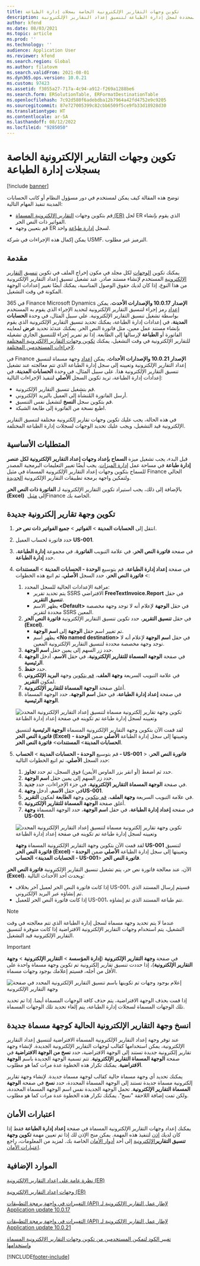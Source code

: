 ```yaml
---
title: تكوين وجهات التقارير الإلكترونية الخاصة بسجلات إدارة الطباعة
description: توضح هذه المقالة كيفية تكوين الوجهات المحددة لسجل إدارة الطباعة لتنسيق إعداد التقارير الإلكترونية (ER) الذي تم تكوينه لإنشاء مستندات صادرة.
author: kfend
ms.date: 08/03/2021
ms.topic: article
ms.prod: ''
ms.technology: ''
audience: Application User
ms.reviewer: kfend
ms.search.region: Global
ms.author: filatovm
ms.search.validFrom: 2021-08-01
ms.dyn365.ops.version: 10.0.21
ms.custom: 97423
ms.assetid: f3055a27-717a-4c94-a912-f269a1288be6
ms.search.form: ERSolutionTable, ERFormatDestinationTable
ms.openlocfilehash: 7c92d580f6adebdba12b7964a42fd4752e9c9205
ms.sourcegitcommit: 87e727005399c82cbb6509f5ce9fb33d18928d30
ms.translationtype: HT
ms.contentlocale: ar-SA
ms.lasthandoff: 08/12/2022
ms.locfileid: "9285050"
---
```

# <a name="configure-print-management-record-specific-er-destinations"></a>تكوين وجهات التقارير الإلكترونية الخاصة بسجلات إدارة الطباعة

[!include [banner](../includes/banner.md)]

توضح هذه المقالة كيف يمكن لمستخدم في دور مسؤول النظام أو كاتب الحسابات المدينة تنفيذ المهام التالية:

- قم بتكوين وجهات [التقارير الإلكترونية المسماة (ER)](general-electronic-reporting.md) لحل ER الذي يقوم بإنشاء الفواتير ذات النص الحر.
- قم بتعيين وجهة ER لسجل [إدارة طباعة](document-reporting-services.md) واحد.

يمكن إكمال هذه الإجراءات في شركة USMF. الترميز غير مطلوب.

## <a name="introduction"></a>مقدمة

يمكنك تكوين [الوجهات](electronic-reporting-destinations.md) لكل مجلد في مكون إخراج الملف في تكوين [تنسيق](general-electronic-reporting.md) [التقارير الإلكترونية](general-electronic-reporting.md#Configuration) المستخدم لإنشاء مستند صادر. عند تشغيل تنسيق إعداد التقارير الإلكترونية من هذا النوع، إذا كان لديك حقوق الوصول المناسبة، يمكنك أيضًا تغيير إعدادات الوجهة المكونة في وقت التشغيل.

في 365 Finance Microsoft Dynamics **الإصدار 10.0.17 والإصدارات الأحدث**، يمكن [إعداد](er-apis-app10-0-17.md) رمز إجراء لتنسيق التقارير الإلكترونية لتحديد الإجراء الذي يقوم به المستخدم بواسطة تشغيل تنسيق التقارير الإلكترونية. علي سبيل المثال، في وحدة **الحسابات المدينة**، في إعدادات إدارة الطباعة، يمكنك تحديد تنسيق التقارير الإلكترونية الذي يقوم بإنشاء مستند عمل معين، مثل فاتورة النص الحر. يمكنك عندئذ تحديد **عرض** لمعاينه الفاتورة أو **الطباعة** لإرسالها إلى الطابعة. إذا تم تمرير إجراء للتنسيق الجاري تشغيله للتقارير الإلكترونية في وقت التشغيل، يمكنك [تكوين وجهات التقارير الإلكترونية المختلفة لإجراءات المستخدمين المختلفة](er-action-dependent-destinations.md).

في Finance **الإصدار 10.0.21 والإصدارات الأحداث**، يمكن [إعداد](er-apis-app10-0-21.md) وجهة مسماة لتنسيق إعداد التقارير الإلكترونية وتعيينه إلى سجل إدارة الطباعة الذي تتم معالجته عند تشغيل تنسيق التقارير الإلكترونية هذا. على سبيل المثال، في وحدة **الحسابات المدينة**، في إعدادات إدارة الطباعة، تريد تكوين السجل **الأصلي**  لتنفيذ الإجراءات التالية:

- قم بتشغيل تنسيق التقارير الإلكترونية.
- أرسل الفاتورة المُنشأة إلى العميل بالبريد الإلكتروني.
- قم بتكوين سجل **النسخ** لتشغيل نفس التنسيق.
- اطبع نسخة من الفاتورة إلى طابعة الشبكة.

في هذه الحالة، يجب عليك تكوين وجهات تقارير إلكترونية مختلفة لتنسيق التقارير الإلكترونية قيد التشغيل، ويجب عليك تحديد الوجهات لسجلات إدارة الطباعة المختلفة.

## <a name="prerequisites"></a>المتطلبات الأساسية

قبل البدء، يجب تشغيل ميزة **السماح بإعداد وجهات إعداد التقارير الإلكترونية لكل عنصر إدارة طباعة** في مساحة عمل [إدارة الميزات](../../fin-ops/get-started/feature-management/feature-management-overview.md#the-feature-management-workspace). يجب أيضًا تغيير التعليمات البرمجية المصدر للسماح بتكوين وجهات إعداد التقارير الإلكترونية المسماة في مثيل Finance الحالي ولتمكين واجهة برمجة تطبيقات التقارير الإلكترونية [الجديدة](er-apis-app10-0-21.md).

بالإضافة إلى ذلك، يجب استيراد تكوين التقارير الإلكترونية لـ **الفاتورة ذات النص الحر (Excel)** إلى [مثيل](er-download-configurations-global-repo.md) ‏Finance الخاصة بك.

## <a name="configure-a-new-er-destination"></a>تكوين وجهة تقارير إلكترونية جديدة

1. انتقل إلى **الحسابات المدينة** \> **الفواتير** \> **جميع الفواتير ذات نص حر‬**.
2. حدد فاتورة لحساب العميل **US-001**.
3. في صفحة **فاتورة النص الحر**، في علامة التبويب **الفاتورة**، في مجموعة **إدارة الطباعة**، حدد **إدارة الطباعة**.
4. في صفحة **إعداد إدارة الطباعة**، قم بتوسيع **الوحدة - الحسابات المدينة** \> **المستندات** \> **فاتورة النص الحر**، حدد السجل **الأصلي**، ثم اتبع هذه الخطوات:

    1.  مراقبة الإعدادات الحالية للسجل المحدد:
        -   يتم تحديد تقرير SSRS الافتراضي **FreeTextInvoice.Report** في حقل **تنسيق التقرير**.
        -   يظهر الاسم **\<Default\>** في حقل **الوجهة** لإعلام أنه لا توجد وجهة مخصصة محددة لتقرير SSRS المعين. 
    2.  في حقل **تنسيق التقرير**، حدد تكوين تنسيق التقارير الإلكترونية **فاتورة النص الحر (Excel)**.
        -   تم تغيير اسم حقل **الوجهة** إلى **اسم الوجهة**.
        -   يظهر اسم **\<No named destination\>** في حقل **اسم الوجهة** لإعلام أنه لا توجد وجهة مخصصة محددة لتنسيق التقارير الإلكترونية المعين.
    3.  حدد زر السهم إلى يمين حقل **اسم الوجهة**.    
    4. في صفحة **الوجهة المسماة للتقارير الإلكترونية**، في حقل **الاسم**، أدخل **الوجهة الرئيسية**.
    5. حدد **حفظ**.
    6. في علامة التبويب السريعة **وجهة الملف**، [قم بتكوين](er-destination-type-email.md) وجهة **البريد الإلكتروني** لمكون **التقرير**.
    7. أغلق صفحة **الوجهة المسماة للتقارير الإلكترونية**.
    8. في صفحة **إعداد إدارة الطباعة**، في حقل **اسم الوجهة**، حدد الوجهة المسماة **الوجهة الرئيسية**.

    ![تكوين وجهة تقارير إلكترونية مسماة لتنسيق إعداد التقارير الإلكترونية المحدد وتعيينه لسجل إدارة طباعة تم تكوينه في صفحة إعداد إدارة الطباعة](./media/er-named-destinations-01.gif)

    لقد قمت الآن بتكوين وجهة التقارير الإلكترونية المسماة **الوجهة الرئيسية** لتنسيق **فاتورة النص الحر (Excel)** وتعيينها إلى سجل إدارة الطباعة **الأصلي** ضمن **الوحدة - الحسابات المدينة**\> **المستندات**\> **فاتورة النص الحر**.

5. قم بتوسيع **الوحدة - الحسابات المدينة** \> **الحساب - US-001** \> **فاتورة النص الحر**، حدد السجل **الأصلي**، ثم اتبع الخطوات التالية:

    1. حدد ثم اضغط (أو انقر بزر الماوس الأيمن) فوق السجل، ثم حدد **تجاوز**.
    2. حدد زر السهم إلى يمين حقل **اسم الوجهة**.
    3. في صفحة **الوجهة المسماة التقارير الإلكترونية**، في جزء الإجراءات، حدد **جديد**.
    4. في حقل **الاسم**، أدخل **وجهةUS-001**.
    5. في علامة التبويب السريعة **وجهة الملف**، [قم بتكوين](er-destination-type-print.md) وجهة **الطابعة** لمكون **التقرير**.
    6. أغلق صفحة **الوجهة المسماة للتقارير الإلكترونية**.
    7. في صفحة **إعداد إدارة الطباعة**، في حقل **اسم الوجهة**، حدد الوجهة المسماة **وجهة US-001**.

    ![تكوين وجهة تقارير إلكترونية مسماة لتنسيق إعداد التقارير الإلكترونية المحدد وتعيينه لسجل إدارة طباعة تم تكوينه في صفحة إعداد إدارة الطباعة](./media/er-named-destinations-02.gif)

    لقد قمت الآن بتكوين وجهة التقارير الإلكترونية المسماة **وجهة US-001** لتنسيق **فاتورة النص الحر (Excel)** وتعيينها إلى سجل إدارة الطباعة **الأصلي** ضمن **الوحدة - الحسابات المدينة**\> **الحساب - US-001**\> **فاتورة النص الحر**.

الآن، عند معالجة فاتورة نص حر، يتم تشغيل تنسيق التقارير الإلكترونية **فاتورة النص الحر (Excel)**، ويحدث أحد الأحداث التالية:

- إذا كانت فاتورة النص الحر لعميل آخر بخلاف US-001، فسيتم إرسال المستند الذي تم إنشاؤه عبر البريد الإلكتروني.
- إذا كانت فاتورة النص الحر للعميل US-001، تتم طباعة المستند الذي تم إنشاؤه.

> [!NOTE]
> عندما لا يتم تحديد وجهة مسماة لسجل إدارة الطباعة الذي تتم معالجته في وقت التشغيل، يتم استخدام وجهات التقارير الإلكترونية الافتراضية إذا كانت متوفرة لتنسيق التقارير الإلكترونية قيد التشغيل.

> [!IMPORTANT]
> في صفحة **وجهة التقارير الإلكترونية** (**إدارة المؤسسة** \> **التقارير الإلكترونية** \> **وجهة التقارير الإلكترونية**)، إذا حددت تنسيق تقارير إلكترونية تم تكوين وجهة مسماة واحدة على الأقل من أجله، فسيتم إعلامك بوجود وجهات مسماة.
>
> ![إعلام بوجود وجهات تم تكوينها باسم تنسيق التقارير الإلكترونية المحدد في صفحة وجهة التقارير الإلكترونية](./media/er-named-destinations-03.png)
>
> إذا قمت بحذف الوجهة الافتراضية، يتم حذف كافة الوجهات المسماة أيضا. إذا تم تحديد تلك الوجهات المسماة لسجلات إدارة الطباعة، يتم إلغاء تحديد تلك الوجهات المسماة.

## <a name="copy-an-existing-er-destination-as-a-new-named-destination"></a>انسخ وجهة التقارير الإلكترونية الحالية كوجهة مسماة جديدة

عند توفر وجهة إعداد التقارير الإلكترونية المسماة الافتراضية لتنسيق إعداد التقارير الإلكترونية، يمكن استخدامها كقالب لوجهات التقارير الإلكترونية الجديدة. لإنشاء وجهة تقارير إلكترونية جديدة تستند إلى الوجهة الافتراضية، حدد **نسخ من الوجهة الافتراضية** في صفحة **الوجهة المسماة التقارير الإلكترونية**. تتم تسمية الوجهة الجديدة باسم **الوجهة الافتراضية**. يمكنك تكرار هذه الخطوة عدة مرات كما هو مطلوب.

يمكنك تحديد أي وجهة مسماة حالية كقالب لوجهة مسماة جديدة. لإنشاء وجهة تقارير إلكترونية مسماة جديدة تستند إلى الوجهة المسماة المحددة، حدد **نسخ** في صفحة **الوجهة المسماة التقارير الإلكترونية**. تحمل الوجهة الجديدة نفس اسم الوجهة المسماة المحددة، ولكن تمت إضافة اللاحقة "نسخ". يمكنك تكرار هذه الخطوة عدة مرات كما هو مطلوب.

## <a name="security-considerations"></a>اعتبارات الأمان

يمكنك إعداد وجهات التقارير الإلكترونية المسماة في صفحة **إعداد إدارة الطباعة** فقط إذا كان لديك [إذن](../sysadmin/role-based-security.md#permissions) لتنفيذ هذه المهمة. يمكن منح الإذن لك إذا تم تعيين مهمة **تكوين وجهة تنسيق التقارير**[الإلكترونية](../sysadmin/role-based-security.md#duties) إلى أحد [أدوار الأمان](../sysadmin/role-based-security.md#security-roles) الخاصة بك. لمزيد من المعلومات، راجع [اعتبارات الأمان](electronic-reporting-destinations.md#security-considerations).

## <a name="additional-resources"></a>الموارد الإضافية

[نظرة عامة على إعداد التقارير الإلكترونية (ER)](general-electronic-reporting.md)

[وجهات إعداد التقارير الإلكترونية (ER)‬](electronic-reporting-destinations.md)

[التغييرات في واجهة برمجة التطبيقات (API) لإطار عمل التقارير الإلكترونية لـ Application update 10.0.17](er-apis-app10-0-17.md)

[التغييرات في واجهة برمجة التطبيقات (API) لإطار عمل التقارير الإلكترونية لـ Application update 10.0.21](er-apis-app10-0-21.md)

[تغيير الكود لتمكين المستخدمين من تكوين وجهات التقارير الإلكترونية المسماة واستخدامها](er-api-named-destinations.md)

[!INCLUDE[footer-include](../../../includes/footer-banner.md)]
